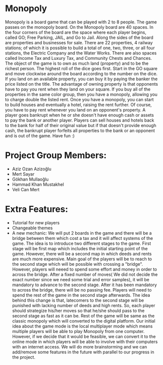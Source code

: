 # Monopoly
Monopoly is a board game that can be played with 2 to 8 people. The game passes on the monopoly board. On the Monopoly board are 40 spaces. In the four corners of the board are the space where each player begins, called GO; Free Parking, JAIL, and Go to Jail. Along the sides of the board are properties and businesses for sale. There are 22 properties, 4 railway stations; of which it is possible to build a total of one, two, three, or all four stations, the Electric Company and the Water Works. There are also spaces called Income Tax and Luxury Tax, and Community Chests and Chances. The object of the game is to own as much land (property) and to be the richest person. The highest roll of the dice goes first. Start in the GO square and move clockwise around the board according to the number on the dice. If you land on an available property, you can buy it by paying the banker the price listed on the title. The advantage of owning property is that opponents have to pay you rent when they land on your square. If you buy all of the properties in the same color group, then you have a monopoly, allowing you to charge double the listed rent. Once you have a monopoly, you can start to build houses and eventually a hotel, raising the rent further. Of course, you have to pay rent whenever you land on an opponent's property. A player goes bankrupt when he or she doesn't have enough cash or assets to pay the bank or another player. Players can sell houses and hotels back to the bank for half of their original value but if that doesn't provide enough cash, the bankrupt player forfeits all properties to the bank or an opponent and is out of the game. Have fun :)

# Project Group Members:
* Aziz Ozan Azizoğlu
* Mert Sayar
* Gökhan Mullaoğlu
* Hammad Khan Mustakhel
* Veli Can Mert

# Extra Features:
* Tutorial for new players
* Changeable themes
* A new mechanic: We will put 2 boards in the game and there will be a bridge between them which cost a tax and it will affect systems of the game. The idea is to introduce two different stages to the game. First stage will be first map which includes the initial starting point of the game. However, there will be a second map in which deeds and rents are much more expensive. Main goal of the players will be to reach to the second stage which will be possible with crossing a "bridge". However, players will neeed to spend some effort and money in order to across the bridge. After a fixed number of moves( We did not decide the exact number since we need some trial and error samples), it will be mandatory to advance to the second stage. After it has been mandatory to across the bridge, there will be no passing fee. Players will need to spend the rest of the game in the second stage afterwards. The idea behind this change is that, latecomers to the second stage will be punished with lacking number of deeds and high rents. So, each player should strategize his/her moves so that he/she should pass to the second stage as fast as it can be. Rest of the game will be same as the classic monopoly which will converted to the digital platform. Our initial idea about the game mode is the local multiplayer mode which means multiple players will be able to play Monopoly from one computer. However, if we decide that it would be feasible, we can convert it to the online mode in which players will be able to involve with their computers with an internet access. We will do more brainstorming and we can add/remove some features in the future with parallel to our progress in the project.

